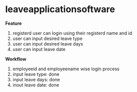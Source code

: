 # leaveapplicationsoftware

**Feature**

1. registerd user can login using their registerd name and id
2. user can input desired leave type
3. user can input desired leave days
4. user can input leave date

**Workflow**

1. employeeid and employeename wise login process
2. input leave type: done
3. input leave days: done
4. inout leave date: done
